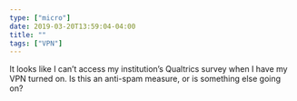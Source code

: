 ```yaml
---
type: ["micro"]
date: 2019-03-20T13:59:04-04:00
title: ""
tags: ["VPN"]
---
```

It looks like I can’t access my institution’s Qualtrics survey when I have my VPN turned on. Is this an anti-spam measure, or is something else going on?
